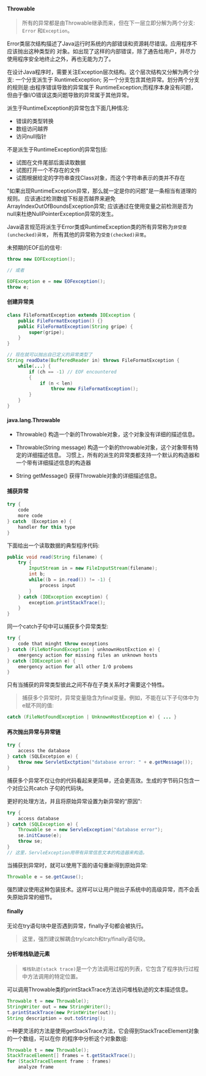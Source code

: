 #### Throwable
> 所有的异常都是由Throwable继承而来，但在下一层立即分解为两个分支: `Error` 和`Exception`。

Error类层次结构描述了Java运行时系统的内部错误和资源耗尽错误。应用程序不应该抛出这种类型的
对象。如出现了这样的内部错误，除了通告给用户，并尽力使用程序安全地终止之外，再也无能为力了。

在设计Java程序时，需要关注Exception层次结构。这个层次结构又分解为两个分支: 一个分支派生于
RuntimeException; 另一个分支包含其他异常。划分两个分支的规则是:由程序错误导致的异常属于
RuntimeException;而程序本身没有问题，但由于像I/O错误这类问题导致的异常属于其他异常。

派生于RuntimeException的异常包含下面几种情况:
* 错误的类型转换
* 数组访问越界
* 访问null指针

不是派生于RuntimeException的异常包括:
* 试图在文件尾部后面读取数据
* 试图打开一个不存在的文件
* 试图根据给定的字符串查找Class对象，而这个字符串表示的类并不存在

"如果出现RuntimeException异常，那么就一定是你的问题"是一条相当有道理的规则。
应该通过检测数组下标是否越界来避免ArrayIndexOutOfBoundsException异常;
应该通过在使用变量之前检测是否为null来杜绝NullPointerException异常的发生。

Java语言规范将派生于Error类或RuntimeException类的所有异常称为`非受查(unchecked)异常`，
所有其他的异常称为`受查(checked)异常`。

未预期的EOF后的信号:
```java
throw new EOFException();

// 或者

EOFException e = new EOFexception();
throw e;
```


#### 创建异常类
```java
class FileFormatException extends IOException {
	public FileFormatException() {}
	public FileFormatException(String gripe) {
		super(gripe);
	}
}

// 现在就可以抛出自已定义的异常类型了
String readDate(BufferedReader in) throws FileFormatException {
	while(...) {
		if (ch == -1) // EOF encountered
		{
			if (n < len)
				throw new FileFormatException();
		}
	}
}
```

#### java.lang.Throwable
* Throwable()
	构造一个新的Throwable对象，这个对象没有详细的描述信息。

* Throwable(String message)
	构造一个新的throwable对象，这个对象带有特定的详细描述信息。
	习惯上，所有的派生的异常类都支持一个默认的构造器和一个带有详细描述信息的构造器

* String getMessage()
	获得Throwable对象的详细描述信息。


#### 捕获异常
```java
try {
	code 
	more code
} catch （Exception e) {
	handler for this type
}

```

下面给出一个读取数据的典型程序代码:
```java
public void read(String filename) {
	try {
		InputStream in = new FileInputStream(filename);
		int b;
		while((b = in.read()) != -1) {
			process input
		}
	} catch (IOException exception) {
		exception.printStackTrace();
	}
}
```

同一个catch子句中可以捕获多个异常类型:
```java
try {
	code that minght throw exceptions
} catch (FileNotFoundException | unknownHostExction e) {
	emergency action for missing files an unknown hosts
} catch (IOException e) {
	emergency action for all other I/O probems
}
```
只有当捕获的异常类型彼此之间不存在子类关系时才需要这个特性。

> 捕获多个异常时，异常变量隐含为final变量。例如，不能在以下子句体中为e赋不同的值:
```java
catch (FileNotFoundException | UnknownHostException e) { ... }
```

#### 再次抛出异常与异常链
```java
try {
	access the database
} catch (SQLExcetpion e) {
	throw new ServletExctption("database error: " + e.getMessage());
}
```
捕获多个异常不仅让你的代码看起来更简单，还会更高效。生成的字节码只包含一个对应公共catch
子句的代码块。

更好的处理方法，并且将原始异常设置为新异常的“原因":
```java
try {
	access database
} catch (SQLException e) {
	Throwable se = new ServleException("database error");
	se.initCause(e);
	throw se;
}
// 这里，ServleException用带有异常信息文本的构造器来构造。
```
当捕获到异常时，就可以使用下面的语句重新得到原始异常:
```java
Throwable e = se.getCause();
```
强烈建议使用这种包装技术。这样可以让用户抛出子系统中的高级异常，而不会丢失原始异常的细节。


#### finally
无论在try语句块中是否遇到异常，finally子句都会被执行。

> 这里，强烈建议解耦合try/catch和try/finally语句块。


#### 分析堆栈轨迹元素
> `堆栈轨迹(stack trace)`是一个方法调用过程的列表，它包含了程序执行过程中方法调用的特定位置。

可以调用Throwable类的printStackTrace方法访问堆栈轨迹的文本描述信息。
```java
Throwable t = new Throwable();
StringWriter out = new StringWriter();
t.printStackTrace(new PrintWriter(out));
String description = out.toString();
```
一种更灵活的方法是使用getStackTrace方法，它会得到StackTraceElement对象的一个数组，可以在你
的程序中分析这个对象数组:
```java
Throwable t = new Throwable();
StackTraceElement[] frames = t.getStackTrace();
for (StackTraceElement frame : frames)
	analyze frame
```
